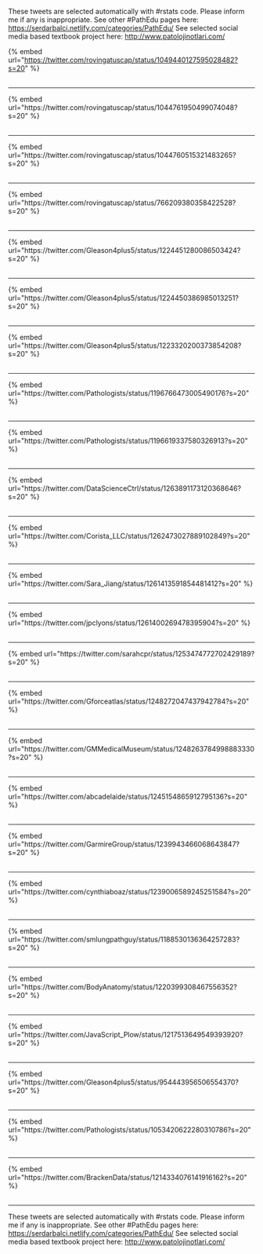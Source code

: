 

These tweets are selected automatically with #rstats code. Please inform me if any is inappropriate.
See other #PathEdu pages here: https://serdarbalci.netlify.com/categories/PathEdu/ 
See selected social media based textbook project here: http://www.patolojinotlari.com/

{% embed url="https://twitter.com/rovingatuscap/status/1049440127595028482?s=20" %}<br>
<br>
<hr>
{% embed url="https://twitter.com/rovingatuscap/status/1044761950499074048?s=20" %}<br>
<br>
<hr>
{% embed url="https://twitter.com/rovingatuscap/status/1044760515321483265?s=20" %}<br>
<br>
<hr>
{% embed url="https://twitter.com/rovingatuscap/status/766209380358422528?s=20" %}<br>
<br>
<hr>
{% embed url="https://twitter.com/Gleason4plus5/status/1224451280086503424?s=20" %}<br>
<br>
<hr>
{% embed url="https://twitter.com/Gleason4plus5/status/1224450386985013251?s=20" %}<br>
<br>
<hr>
{% embed url="https://twitter.com/Gleason4plus5/status/1223320200373854208?s=20" %}<br>
<br>
<hr>
{% embed url="https://twitter.com/Pathologists/status/1196766473005490176?s=20" %}<br>
<br>
<hr>
{% embed url="https://twitter.com/Pathologists/status/1196619337580326913?s=20" %}<br>
<br>
<hr>
{% embed url="https://twitter.com/DataScienceCtrl/status/1263891173120368646?s=20" %}<br>
<br>
<hr>
{% embed url="https://twitter.com/Corista_LLC/status/1262473027889102849?s=20" %}<br>
<br>
<hr>
{% embed url="https://twitter.com/Sara_Jiang/status/1261413591854481412?s=20" %}<br>
<br>
<hr>
{% embed url="https://twitter.com/jpclyons/status/1261400269478395904?s=20" %}<br>
<br>
<hr>
{% embed url="https://twitter.com/sarahcpr/status/1253474772702429189?s=20" %}<br>
<br>
<hr>
{% embed url="https://twitter.com/Gforceatlas/status/1248272047437942784?s=20" %}<br>
<br>
<hr>
{% embed url="https://twitter.com/GMMedicalMuseum/status/1248263784998883330?s=20" %}<br>
<br>
<hr>
{% embed url="https://twitter.com/abcadelaide/status/1245154865912795136?s=20" %}<br>
<br>
<hr>
{% embed url="https://twitter.com/GarmireGroup/status/1239943466068643847?s=20" %}<br>
<br>
<hr>
{% embed url="https://twitter.com/cynthiaboaz/status/1239006589245251584?s=20" %}<br>
<br>
<hr>
{% embed url="https://twitter.com/smlungpathguy/status/1188530136364257283?s=20" %}<br>
<br>
<hr>
{% embed url="https://twitter.com/BodyAnatomy/status/1220399308467556352?s=20" %}<br>
<br>
<hr>
{% embed url="https://twitter.com/JavaScript_Plow/status/1217513649549393920?s=20" %}<br>
<br>
<hr>
{% embed url="https://twitter.com/Gleason4plus5/status/954443956506554370?s=20" %}<br>
<br>
<hr>
{% embed url="https://twitter.com/Pathologists/status/1053420622280310786?s=20" %}<br>
<br>
<hr>
{% embed url="https://twitter.com/BrackenData/status/1214334076141916162?s=20" %}<br>
<br>
<hr>


These tweets are selected automatically with #rstats code. Please inform me if any is inappropriate.
See other #PathEdu pages here: https://serdarbalci.netlify.com/categories/PathEdu/ 
See selected social media based textbook project here: http://www.patolojinotlari.com/
